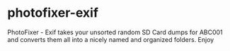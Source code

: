 # photofixer-exif
PhotoFixer - Exif takes your unsorted random SD Card dumps for ABC001 and converts them all into a nicely named and organized folders. Enjoy
